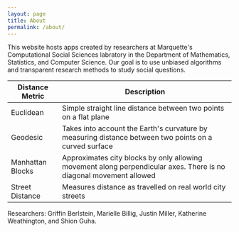 ```yaml
---
layout: page
title: About
permalink: /about/
---
```


This website hosts apps created by researchers at Marquette's Computational Social Sciences labratory in the Department of Mathematics, Statistics, and Computer Science. Our goal is to use unbiased algorithms and transparent research methods to study social questions.

|Distance Metric| Description|
|---------------|------------|
|Euclidean|Simple straight line distance between two points on a flat plane|
|Geodesic|Takes into account the Earth's curvature by measuring distance between two points on a curved surface|
|Manhattan Blocks|Approximates city blocks by only allowing movement along perpendicular axes. There is no diagonal movement allowed|
|Street Distance|Measures distance as travelled on real world city streets|

Researchers:
Griffin Berlstein, Marielle Billig, Justin Miller, Katherine Weathington, and Shion Guha.
